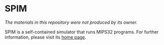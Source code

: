 # SPIM

*The materials in this repository were not produced by its owner.*

SPIM is a self-contained simulator that runs MIPS32 programs. For further information, please visit its [home page].

[home page]: http://spimsimulator.sourceforge.net/ "SPIM MIPS Simulator"
